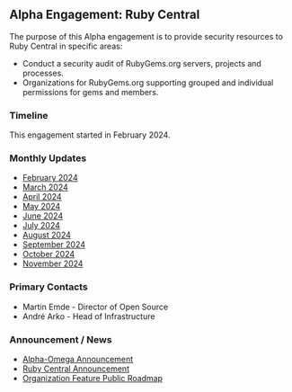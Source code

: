 ## Alpha Engagement: Ruby Central

The purpose of this Alpha engagement is to provide security resources to Ruby Central in specific areas:

* Conduct a security audit of RubyGems.org servers, projects and processes.
* Organizations for RubyGems.org supporting grouped and individual permissions for gems and members.

### Timeline

This engagement started in February 2024.

### Monthly Updates

* [February 2024](update-2024-02.md)
* [March 2024](update-2024-03.md)
* [April 2024](update-2024-04.md)
* [May 2024](update-2024-05.md)
* [June 2024](update-2024-06.md)
* [July 2024](update-2024-07.md)
* [August 2024](update-2024-08.md)
* [September 2024](update-2024-09.md)
* [October 2024](update-2024-10.md)
* [November 2024](update-2024-11.md)

### Primary Contacts

* Martin Emde - Director of Open Source
* André Arko - Head of Infrastructure

### Announcement / News

* [Alpha-Omega Announcement](https://alpha-omega.dev/blog/alpha-omega-announces-first-four-grants-of-2024-and-our-2024-okrs/)
* [Ruby Central Announcement](https://rubycentral.org/news/ruby-central-receives-alpha-omega-grant/)
* [Organization Feature Public Roadmap](https://docs.google.com/document/d/1YTNNiqxORDik5_cuIkK-3VsKuBafGLXN3gSUFZr9kV4/edit?usp=sharing)
